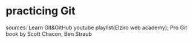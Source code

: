 # practicing Git
sources: Learn Git&GitHub youtube playlist(Elziro web academy);
         Pro Git book by Scott Chacon, Ben Straub
